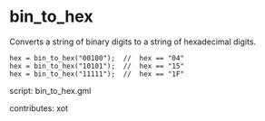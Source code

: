 bin_to_hex
==========

Converts a string of binary digits to a string of hexadecimal digits.

    hex = bin_to_hex("00100");  //  hex == "04"
    hex = bin_to_hex("10101");  //  hex == "15"
    hex = bin_to_hex("11111");  //  hex == "1F"

script: bin_to_hex.gml

contributes: xot

